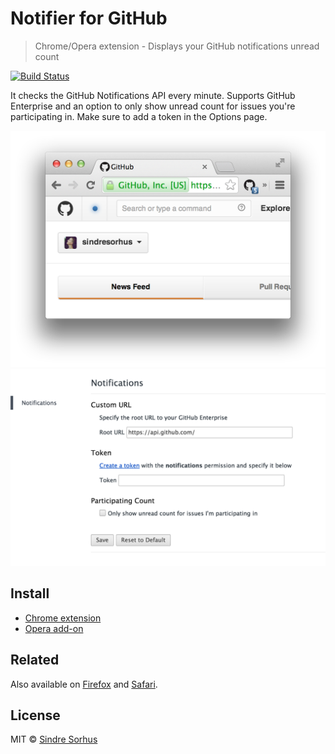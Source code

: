 # Notifier for GitHub

> Chrome/Opera extension - Displays your GitHub notifications unread count

[![Build Status](https://travis-ci.org/sindresorhus/notifier-for-github-chrome.svg?branch=master)](https://travis-ci.org/sindresorhus/notifier-for-github-chrome)

It checks the GitHub Notifications API every minute. Supports GitHub Enterprise and an option to only show unread count for issues you're participating in. Make sure to add a token in the Options page.

![](screenshot.png)
![](screenshot-webstore2.png)


## Install

- [Chrome extension](https://chrome.google.com/webstore/detail/notifier-for-github/lmjdlojahmbbcodnpecnjnmlddbkjhnn)
- [Opera add-on](https://addons.opera.com/en/extensions/details/github-notifier/)


## Related

Also available on [Firefox](https://github.com/sindresorhus/notifier-for-github-firefox) and [Safari](https://github.com/sindresorhus/notifier-for-github-safari).


## License

MIT © [Sindre Sorhus](http://sindresorhus.com)
